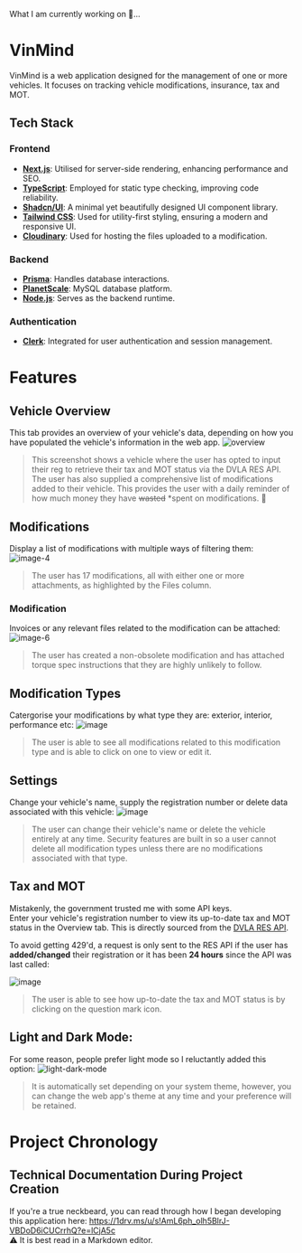 What I am currently working on 🔨...

# VinMind

VinMind is a web application designed for the management of one or more vehicles. It focuses on tracking vehicle modifications, insurance, tax and MOT.

## Tech Stack

### Frontend

- **[Next.js](https://nextjs.org/)**: Utilised for server-side rendering, enhancing performance and SEO.
- **[TypeScript](https://www.typescriptlang.org/)**: Employed for static type checking, improving code reliability.
- **[Shadcn/UI](https://ui.shadcn.com/)**: A minimal yet beautifully designed UI component library.
- **[Tailwind CSS](https://tailwindcss.com/)**: Used for utility-first styling, ensuring a modern and responsive UI.
- **[Cloudinary](https://cloudinary.com/)**: Used for hosting the files uploaded to a modification. 

### Backend

- **[Prisma](https://www.prisma.io/)**: Handles database interactions.
- **[PlanetScale](https://planetscale.com/)**: MySQL database platform.
- **[Node.js](https://nodejs.org/en)**: Serves as the backend runtime.

### Authentication
- **[Clerk](https://clerk.com/)**: Integrated for user authentication and session management.

# Features

## Vehicle Overview

This tab provides an overview of your vehicle's data, depending on how you have populated the vehicle's information in the web app.
![overview](https://github.com/BenMoat/BenMoat/assets/43743754/16eeda17-ad06-46b4-916e-07dfb049afe9)
> This screenshot shows a vehicle where the user has opted to input their reg to retrieve their tax and MOT status via the DVLA RES API.
> The user has also supplied a comprehensive list of modifications added to their vehicle.
> This provides the user with a daily reminder of how much money they have ~~wasted~~ *spent on modifications. 💸

## Modifications 

Display a list of modifications with multiple ways of filtering them: 
![image-4](https://github.com/BenMoat/BenMoat/assets/43743754/61c4152d-4a22-4b6f-a70a-5099adb08e0a)
> The user has 17 modifications, all with either one or more attachments, as highlighted by the Files column. 

### Modification
Invoices or any relevant files related to the modification can be attached:
![image-6](https://github.com/BenMoat/BenMoat/assets/43743754/2a44cef8-8101-446a-9439-9fab1076e7e9)
> The user has created a non-obsolete modification and has attached torque spec instructions that they are highly unlikely to follow. 

## Modification Types
Catergorise your modifications by what type they are: exterior, interior, performance etc:
![image](https://github.com/BenMoat/BenMoat/assets/43743754/70d9a5cf-7b59-4a06-8687-c5d5bde4ae36)
> The user is able to see all modifications related to this modification type and is able to click on one to view or edit it. 

## Settings 
Change your vehicle's name, supply the registration number or delete data associated with this vehicle:
![image](https://github.com/BenMoat/BenMoat/assets/43743754/786acc41-28d4-4f92-9cd3-19c0f77f3733)
> The user can change their vehicle's name or delete the vehicle entirely at any time.
> Security features are built in so a user cannot delete all modification types unless there are no modifications associated with that type. 

## Tax and MOT
Mistakenly, the government trusted me with some API keys. <br>
Enter your vehicle's registration number to view its up-to-date tax and MOT status in the Overview tab. This is directly sourced from the [DVLA RES API](https://developer-portal.driver-vehicle-licensing.api.gov.uk/apis/vehicle-enquiry-service/vehicle-enquiry-service-description.html#response). 

To avoid getting 429'd, a request is only sent to the RES API if the user has **added/changed** their registration or it has been **24 hours** since the API was last called:

![image](https://github.com/BenMoat/BenMoat/assets/43743754/69daa833-8007-4dc1-9114-2c62427abb4b)
> The user is able to see how up-to-date the tax and MOT status is by clicking on the question mark icon. 

## Light and Dark Mode:
For some reason, people prefer light mode so I reluctantly added this option:
![light-dark-mode](https://github.com/BenMoat/BenMoat/assets/43743754/61c2fffc-f803-484e-b2af-9004a81fc21e)
> It is automatically set depending on your system theme, however, you can change the web app's theme at any time and your preference will be retained. 

# Project Chronology
## Technical Documentation During Project Creation
If you're a true neckbeard, you can read through how I began developing this application here: https://1drv.ms/u/s!AmL6ph_olh5BlrJ-VBDoD6iCUCrrhQ?e=lCjA5c <br>
⚠️ It is best read in a Markdown editor. 
